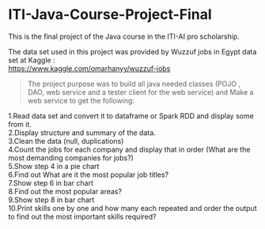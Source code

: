 # ITI-Java-Course-Project-Final

This is the final project of the Java course in the ITI-AI pro scholarship.

The data set used in this project was provided by Wuzzuf jobs in Egypt data set at Kaggle :  
https://www.kaggle.com/omarhanyy/wuzzuf-jobs

> The project purpose was to build all java needed classes (POJO , DAO, web service and a tester client for the web service) and Make a web service to get the following:

1.Read data set and convert it to dataframe or Spark RDD and display some from it.  
2.Display structure and summary of the data.  
3.Clean the data (null, duplications)  
4.Count the jobs for each company and display that in order (What are the most demanding companies for jobs?)  
5.Show step 4 in a pie chart  
6.Find out What are it the most popular job titles?  
7.Show step 6 in bar chart  
8.Find out the most popular areas?  
9.Show step 8 in bar chart  
10.Print skills one by one and how many each repeated and order the output to find out the most important skills required?  
